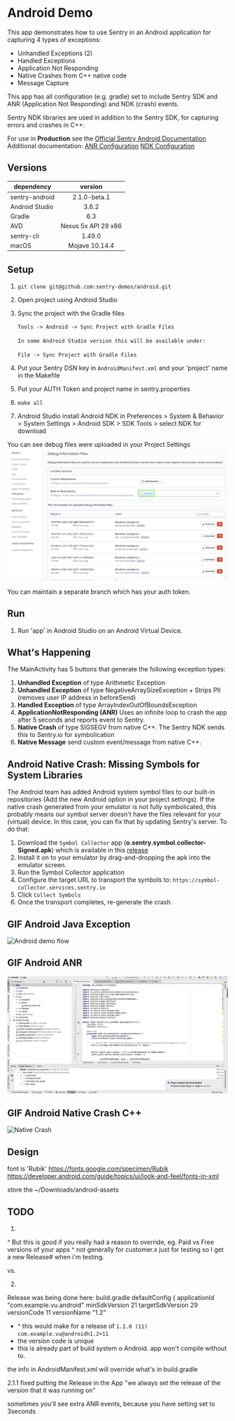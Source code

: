 # Android Demo

This app demonstrates how to use Sentry in an Android application for capturing 4 types of exceptions:

- Unhandled Exceptions (2)
- Handled Exceptions
- Application Not Responding
- Native Crashes from C++ native code
- Message Capture

This app has all configuration (e.g. gradle) set to include Sentry SDK and ANR (Application Not Responding) and NDK (crash) events.

Sentry NDK libraries are used in addition to the Sentry SDK, for capturing errors and crashes in C++.

For use in **Production** see the [Official Sentry Android Documentation](https://docs.sentry.io/platforms/android/)
Additional documentation:
[ANR Configuration](https://docs.sentry.io/platforms/android/#configuration-options)
[NDK Configuration](https://docs.sentry.io/platforms/android/#integrating-the-ndk)

## Versions

| dependency    | version
| ------------- |:-------------:|
| sentry-android | 2.1.0-beta.1 |
| Android Studio | 3.6.2 |
| Gradle | 6.3 |
| AVD | Nexus 5x API 29 x86 |
| sentry-cli | 1.49.0 |
| macOS | Mojave 10.14.4 |

## Setup

1. `git clone git@github.com:sentry-demos/android.git`

2. Open project using Android Studio

3. Sync the project with the Gradle files

    ```
    Tools -> Android -> Sync Project with Gradle Files

    In some Android Studio version this will be available under:

    File -> Sync Project with Gradle Files
    ```

4. Put your Sentry DSN key in `AndroidManifest.xml` and your 'project' name in the Makefile

5. Put your AUTH Token and project name in sentry.properties

6. `make all`

7. Android Studio install Android NDK in Preferences > System & Behavior > System Settings > Android SDK > SDK Tools > select NDK for download

You can see debug files were uploaded in your Project Settings
![gif](screenshots/debug-information-files-settings.png)

You can maintain a separate branch which has your auth token.

## Run

1. Run 'app' in Android Studio on an Android Virtual Device.

## What's Happening

The MainActivity has 5 buttons that generate the following exception types:

1. **Unhandled Exception** of type Arithmetic Exception
2. **Unhandled Exception** of type NegativeArraySizeException + Strips PII (removes user IP address in beforeSend)
3. **Handled Exception** of type ArrayIndexOutOfBoundsException
4. **ApplicationNotResponding (ANR)** Uses an infinite loop to crash the app after 5 seconds and reports event to Sentry.
5. **Native Crash** of type SIGSEGV from native C++. The Sentry NDK sends this to Sentry.io for symbolication
6. **Native Message** send custom event/message from native C++.


## Android Native Crash: Missing Symbols for System Libraries

The Android team has added Android system symbol files to our built-in repositories (Add the new Android option in your project settings). If the native crash generated from your emulator is not fully symbolicated, this probably means our symbol server doesn't have the files relevant for your (virtual) device. 
In this case, you can fix that by updating Sentry's server. To do that:

1. Download the `Symbol Collector` app  (**o.sentry.symbol.collector-Signed.apk**) which is available in this [release](https://github.com/getsentry/symbol-collector/releases/tag/1.0.5)
2. Install it on to your emulator by drag-and-dropping the apk into the emulator screen.
3. Run the Symbol Collector application
4. Configure the target URL to transport the symbols to: `https://symbol-collector.services.sentry.io`
5. Click `Collect Symbols`
6. Once the transport completes, re-generate the crash.


## GIF Android Java Exception

![Android demo flow](android-demo.gif)

## GIF Android ANR

![Alt Text](android-demo-anr.gif)

## GIF Android Native Crash C++

![Native Crash](android-native-crash-take-1.gif)

## Design

font is 'Rubik'
https://fonts.google.com/specimen/Rubik
https://developer.android.com/guide/topics/ui/look-and-feel/fonts-in-xml

store the ~/Downloads/android-assets


## TODO
1.
<meta-data android:name="io.sentry.release" android:value="io.sentry.sample@1.0.0+1" />
^ But this is good if you really had a reason to override, eg. Paid vs Free versions of your apps
^ not generally for customer.x just for testing so I get a new Release# when i'm testing.

vs.

2.
Release was being done here:
build.gradle
defaultConfig {
    applicationId "com.example.vu.android"
    minSdkVersion 21
    targetSdkVersion 29
    versionCode 11
    versionName "1.2"
- ^ this would make for a release of `1.1.0 (11) com.example.vu@androidh1.2+11`
- the version code is unique
- this is already part of build system o Android. app won't compile without to.

the info in AndroidManifest.xml will override what's in build.gradle




2.1.1 fixed putting the Release in the App
"we always set the release of the version that it was running on"


sometimes you'll see extra ANR events, because you have setting set to 3seconds